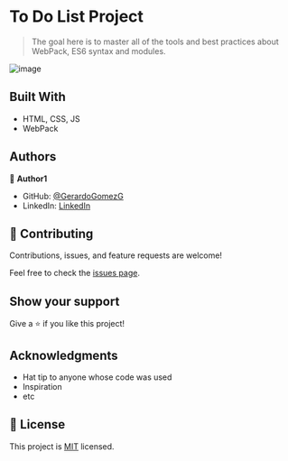 # To Do List Project

> The goal here is to master all of the tools and best practices about WebPack, ES6 syntax and modules.

![image](https://github.com/GerardoGomezG/to-do-list/assets/96673631/1151bec4-e298-4fe0-a4a3-84f272e4599b)

## Built With

- HTML, CSS, JS
- WebPack

## Authors

👤 **Author1**

- GitHub: [@GerardoGomezG](https://github.com/GerardoGomezG)
- LinkedIn: [LinkedIn](https://linkedin.com/in/gomez-gerardo)

## 🤝 Contributing

Contributions, issues, and feature requests are welcome!

Feel free to check the [issues page](../../issues/).

## Show your support

Give a ⭐️ if you like this project!

## Acknowledgments

- Hat tip to anyone whose code was used
- Inspiration
- etc

## 📝 License

This project is [MIT](./MIT.md) licensed.
